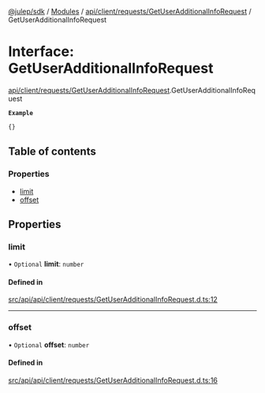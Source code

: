 [@julep/sdk](../README.md) / [Modules](../modules.md) / [api/client/requests/GetUserAdditionalInfoRequest](../modules/api_client_requests_GetUserAdditionalInfoRequest.md) / GetUserAdditionalInfoRequest

# Interface: GetUserAdditionalInfoRequest

[api/client/requests/GetUserAdditionalInfoRequest](../modules/api_client_requests_GetUserAdditionalInfoRequest.md).GetUserAdditionalInfoRequest

**`Example`**

```ts
{}
```

## Table of contents

### Properties

- [limit](api_client_requests_GetUserAdditionalInfoRequest.GetUserAdditionalInfoRequest.md#limit)
- [offset](api_client_requests_GetUserAdditionalInfoRequest.GetUserAdditionalInfoRequest.md#offset)

## Properties

### limit

• `Optional` **limit**: `number`

#### Defined in

[src/api/api/client/requests/GetUserAdditionalInfoRequest.d.ts:12](https://github.com/julep-ai/samantha-monorepo/blob/9aefd53/sdks/js/src/api/api/client/requests/GetUserAdditionalInfoRequest.d.ts#L12)

___

### offset

• `Optional` **offset**: `number`

#### Defined in

[src/api/api/client/requests/GetUserAdditionalInfoRequest.d.ts:16](https://github.com/julep-ai/samantha-monorepo/blob/9aefd53/sdks/js/src/api/api/client/requests/GetUserAdditionalInfoRequest.d.ts#L16)
